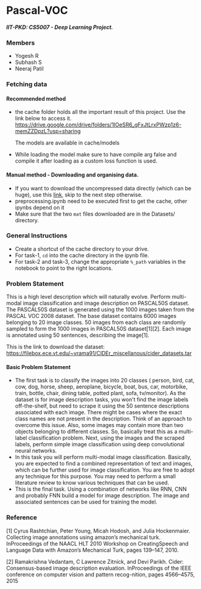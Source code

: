 # Pascal-VOC
**_IIT-PKD: CS5007 - Deep Learning Project._**

### Members
- Yogesh R
- Subhash S
- Neeraj Patil

### Fetching data
#### Recommended method
- the cache folder holds all the important result of this project. Use the link below to access it.  
  https://drive.google.com/drive/folders/1IOeSR6_gFxJtLrxPWzp1z6-memZZDpzL?usp=sharing
  
  The models are available in cache/models
- While loading the model make sure to have compile arg false and compile it after loading as a custom loss function is used.

#### Manual method - Downloading and organising data.
- If you want to download the uncompressed data directly (which can be huge), use this [link](https://drive.google.com/drive/folders/1w-Kg6hr93Ov3OyGK2bctxAg9axfhpIKj?usp=sharing), skip to the next step otherwise.
- preprocessing.ipynb need to be executed first to get the cache, other ipynbs depend on it
- Make sure that the two `mat` files downloaded are in the Datasets/ directory.

### General Instructions
- Create a shortcut of the cache directory to your drive.
- For task-1, `cd` into the cache directory in the ipynb file.
- For task-2 and task-3, change the appropriate `%_path` variables in the notebook to point to the right locations.

### Problem Statement

This is a high level description which will naturally evolve. Perform multi-modal image classification and image description on PASCAL50S dataset. The PASCAL50S dataset is generated using the 1000 images taken from the PASCAL VOC 2008 dataset. The base dataset contains 6000 images belonging to 20 image classes. 50 images from each class are randomly sampled to form the 1000 images in PASCAL50S dataset[1][2]. Each image is annotated using 50 sentences, describing the image[1].

This is the link to download the dataset: https://filebox.ece.vt.edu/~vrama91/CIDEr_miscellanous/cider_datasets.tar


#### Basic Problem Statement
- The first task is to classify the images into 20 classes ( person, bird, cat, cow, dog, horse, sheep, aeroplane, bicycle, boat, bus, car, motorbike, train, bottle, chair, dining table, potted plant, sofa, tv/monitor). As the dataset is for image description tasks, you won't find the image labels off-the-shelf, but need to scrape it using the 50 sentence descriptions associated with each image. There might be cases where the exact class names are not present in the description. Think of an approach to overcome this issue. Also, some images may contain more than two objects belonging to different classes. So, basically treat this as a multi-label classification problem. Next, using the images and the scraped labels, perform simple image classification using deep convolutional neural networks. 
- In this task you will perform multi-modal image classification. Basically, you are expected to find a combined representation of text and images, which can be further used for image classification. You are free to adopt any technique for this purpose. You may need to perform a small literature review to know various techniques that can be used. 
- This is the final task. Using a combination of networks like RNN, CNN and probably FNN build a model for image description. The image and associated sentences can be used for training the model.


### Reference

[1]  Cyrus Rashtchian, Peter Young, Micah Hodosh, and Julia Hockenmaier. Collecting image annotations using amazon’s mechanical turk.  InProceedings  of  the  NAACL  HLT  2010  Workshop  on  CreatingSpeech and Language Data with Amazon’s Mechanical Turk, pages 139–147, 2010.

[2]  Ramakrishna  Vedantam,  C  Lawrence  Zitnick,  and  Devi  Parikh.   Cider:   Consensus-based  image description evaluation.  InProceedings of the IEEE conference on computer vision and pattern recog-nition, pages 4566–4575, 2015


